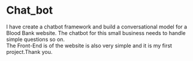 # Chat_bot
I have create a chatbot framework and build a conversational model for a Blood Bank website. The chatbot for this small business needs to handle simple questions  so on.  
The Front-End is of the website is also very simple and it is my first project.Thank you.
